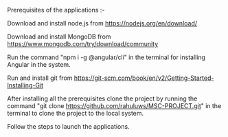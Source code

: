 Prerequisites of the applications :-

Download and install node.js from https://nodejs.org/en/download/

Download and install MongoDB from https://www.mongodb.com/try/download/community

Run the command "npm i -g @angular/cli" in the terminal for installing Angular in the system.

Run and install git from https://git-scm.com/book/en/v2/Getting-Started-Installing-Git

After installing all the prerequisites clone the project by running the command "git clone https://github.com/rahuluws/MSC-PROJECT.git" in the terminal to clone the project to the local system.




Follow the steps to launch the applications.
